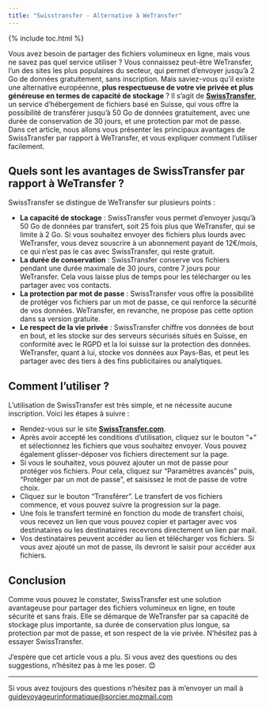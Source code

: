 ```yaml
---
title: "Swisstransfer - Alternative à WeTransfer"
---
```

{% include toc.html %}

Vous avez besoin de partager des fichiers volumineux en ligne, mais vous ne savez pas quel service utiliser ? Vous connaissez peut-être WeTransfer, l’un des sites les plus populaires du secteur, qui permet d’envoyer jusqu’à 2 Go de données gratuitement, sans inscription. Mais saviez-vous qu’il existe une alternative européenne, **plus respectueuse de votre vie privée et plus généreuse en termes de capacité de stockage** ? Il s’agit de [**SwissTransfer**](https://www.swisstransfer.com/), un service d’hébergement de fichiers basé en Suisse, qui vous offre la possibilité de transférer jusqu’à 50 Go de données gratuitement, avec une durée de conservation de 30 jours, et une protection par mot de passe. Dans cet article, nous allons vous présenter les principaux avantages de SwissTransfer par rapport à WeTransfer, et vous expliquer comment l’utiliser facilement.

## Quels sont les avantages de SwissTransfer par rapport à WeTransfer ?

SwissTransfer se distingue de WeTransfer sur plusieurs points : 
- **La capacité de stockage** : SwissTransfer vous permet d’envoyer jusqu’à 50 Go de données par transfert, soit 25 fois plus que WeTransfer, qui se limite à 2 Go. Si vous souhaitez envoyer des fichiers plus lourds avec WeTransfer, vous devez souscrire à un abonnement payant de 12€/mois, ce qui n’est pas le cas avec SwissTransfer, qui reste gratuit. 
- **La durée de conservation** : SwissTransfer conserve vos fichiers pendant une durée maximale de 30 jours, contre 7 jours pour WeTransfer. Cela vous laisse plus de temps pour les télécharger ou les partager avec vos contacts. 
- **La protection par mot de passe** : SwissTransfer vous offre la possibilité de protéger vos fichiers par un mot de passe, ce qui renforce la sécurité de vos données. WeTransfer, en revanche, ne propose pas cette option dans sa version gratuite. 
- **Le respect de la vie privée** : SwissTransfer chiffre vos données de bout en bout, et les stocke sur des serveurs sécurisés situés en Suisse, en conformité avec le RGPD et la loi suisse sur la protection des données. WeTransfer, quant à lui, stocke vos données aux Pays-Bas, et peut les partager avec des tiers à des fins publicitaires ou analytiques. 

## Comment l’utiliser ?

L’utilisation de SwissTransfer est très simple, et ne nécessite aucune inscription. Voici les étapes à suivre : 

- Rendez-vous sur le site [**SwissTransfer.com**](https://www.swisstransfer.com/). 
- Après avoir accepté les conditions d’utilisation, cliquez sur le bouton “+” et sélectionnez les fichiers que vous souhaitez envoyer. Vous pouvez également glisser-déposer vos fichiers directement sur la page. 
- Si vous le souhaitez, vous pouvez ajouter un mot de passe pour protéger vos fichiers. Pour cela, cliquez sur “Paramètres avancés” puis, “Protéger par un mot de passe”, et saisissez le mot de passe de votre choix.
- Cliquez sur le bouton “Transférer”. Le transfert de vos fichiers commence, et vous pouvez suivre la progression sur la page. 
- Une fois le transfert terminé en fonction du mode de transfert choisi, vous recevez un lien que vous pouvez copier et partager avec vos destinataires ou les destinataires recevrons directement un lien par mail. 
- Vos destinataires peuvent accéder au lien et télécharger vos fichiers. Si vous avez ajouté un mot de passe, ils devront le saisir pour accéder aux fichiers. 

## Conclusion

Comme vous pouvez le constater, SwissTransfer est une solution avantageuse pour partager des fichiers volumineux en ligne, en toute sécurité et sans frais. Elle se démarque de WeTransfer par sa capacité de stockage plus importante, sa durée de conservation plus longue, sa protection par mot de passe, et son respect de la vie privée. N’hésitez pas à essayer SwissTransfer. 

J’espère que cet article vous a plu. Si vous avez des questions ou des suggestions, n’hésitez pas à me les poser. 😊

---

Si vous avez toujours des questions n’hésitez pas à m’envoyer un mail à [guidevoyageurinformatique@sorcier.mozmail.com](mailto:guidevoyageurinformatique@sorcier.mozmail.com)